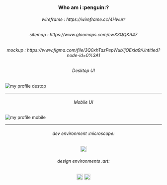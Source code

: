 <h3 align="center">
Who am i :penguin:?
</h3>

<h6 align="center">
wireframe : https://wireframe.cc/4Hwurr
</h6>

<h6 align="center">
sitemap : https://www.gloomaps.com/ewX3QQKR47
</h6>

<h6 align="center">
mockup : https://www.figma.com/file/3Q0xhTazPepWub1jOExIa9/Untitled?node-id=0%3A1
</h6>

<h6 align="center">
Desktop UI
</h6>

![my profile destop](https://user-images.githubusercontent.com/86073690/150965808-4595b1ec-b3ab-4895-b323-fc4d5544ccfe.jpg)

***

<h6 align="center">
Mobile UI
</h6>

![my profile mobile](https://user-images.githubusercontent.com/86073690/150967528-754b37cd-59cd-4935-b06f-b69c27321515.jpg)

***

<h6 align="center">
dev environment :microscope:
</h6>

<div align="center">
  <img height="20" src = "https://img.shields.io/badge/Intellij idea-white.svg?">
</div>

<h6 align="center">
design environments :art:
</h6>

<div align="center">
  <img height="20" src = "https://img.shields.io/badge/Adobe Photoshop-white.svg?">
  <img height="20" src = "https://img.shields.io/badge/Figma-white.svg?">
</div>
